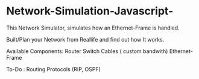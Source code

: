 # Network-Simulation-Javascript-
This Network Simulator, simulates how an Ethernet-Frame is handled.

Built/Plan your Network from Reallife and find out how It works.

Available Components:
Router
Switch
Cables ( custom bandwith)
Ethernet-Frame

To-Do :
Routing Protocols (RIP, OSPF)
